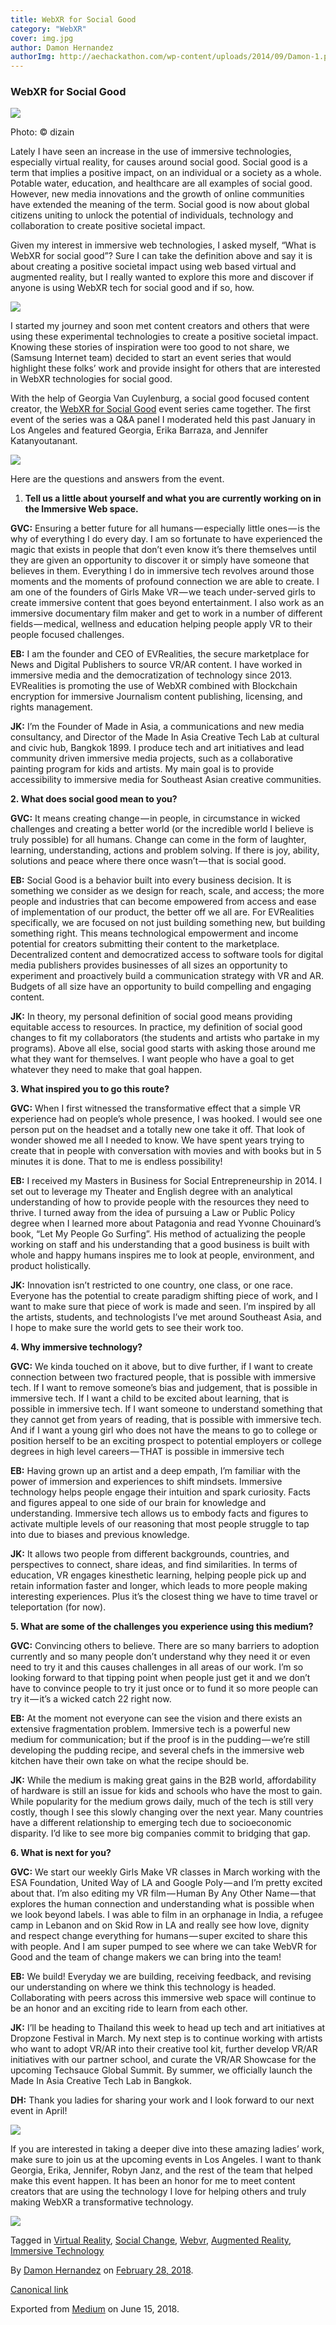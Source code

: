 ```yaml
---
title: WebXR for Social Good
category: "WebXR"
cover: img.jpg
author: Damon Hernandez
authorImg: http://aechackathon.com/wp-content/uploads/2014/09/Damon-1.png
---
```


### WebXR for Social Good

![](https://cdn-images-1.medium.com/max/800/1*-DdJf3jHSVNiSzwP0b6p0w.jpeg)

Photo: © dizain

Lately I have seen an increase in the use of immersive technologies, especially virtual reality, for causes around social good. Social good is a term that implies a positive impact, on an individual or a society as a whole. Potable water, education, and healthcare are all examples of social good. However, new media innovations and the growth of online communities have extended the meaning of the term. Social good is now about global citizens uniting to unlock the potential of individuals, technology and collaboration to create positive societal impact.

Given my interest in immersive web technologies, I asked myself, “What is WebXR for social good”? Sure I can take the definition above and say it is about creating a positive societal impact using web based virtual and augmented reality, but I really wanted to explore this more and discover if anyone is using WebXR tech for social good and if so, how.

![](https://cdn-images-1.medium.com/max/800/1*H19sIsJPoL_ck3Pyz54Qhg.jpeg)

I started my journey and soon met content creators and others that were using these experimental technologies to create a positive societal impact. Knowing these stories of inspiration were too good to not share, we (Samsung Internet team) decided to start an event series that would highlight these folks’ work and provide insight for others that are interested in WebXR technologies for social good.

With the help of Georgia Van Cuylenburg, a social good focused content creator, the [WebXR for Social Good](http://www.webxrforsocialgood.com/) event series came together. The first event of the series was a Q&A panel I moderated held this past January in Los Angeles and featured Georgia, Erika Barraza, and Jennifer Katanyoutanant.

![](https://cdn-images-1.medium.com/max/800/1*AxKtVRAfFnhaS5OVlV5FRw.jpeg)

Here are the questions and answers from the event.

1.  **Tell us a little about yourself and what you are currently working on in the Immersive Web space.**

**GVC:** Ensuring a better future for all humans — especially little ones — is the why of everything I do every day. I am so fortunate to have experienced the magic that exists in people that don’t even know it’s there themselves until they are given an opportunity to discover it or simply have someone that believes in them. Everything I do in immersive tech revolves around those moments and the moments of profound connection we are able to create. I am one of the founders of Girls Make VR — we teach under-served girls to create immersive content that goes beyond entertainment. I also work as an immersive documentary film maker and get to work in a number of different fields — medical, wellness and education helping people apply VR to their people focused challenges.

**EB:** I am the founder and CEO of EVRealities, the secure marketplace for News and Digital Publishers to source VR/AR content. I have worked in immersive media and the democratization of technology since 2013. EVRealities is promoting the use of WebXR combined with Blockchain encryption for immersive Journalism content publishing, licensing, and rights management.

**JK:** I’m the Founder of Made in Asia, a communications and new media consultancy, and Director of the Made In Asia Creative Tech Lab at cultural and civic hub, Bangkok 1899. I produce tech and art initiatives and lead community driven immersive media projects, such as a collaborative  painting program for kids and artists. My main goal is to provide accessibility to immersive media for Southeast Asian creative communities.

**2\. What does social good mean to you?**

**GVC:** It means creating change — in people, in circumstance in wicked challenges and creating a better world (or the incredible world I believe is truly possible) for all humans. Change can come in the form of laughter, learning, understanding, actions and problem solving. If there is joy, ability, solutions and peace where there once wasn’t — that is social good.

**EB:** Social Good is a behavior built into every business decision. It is something we consider as we design for reach, scale, and access; the more people and industries that can become empowered from access and ease of implementation of our product, the better off we all are. For EVRealities specifically, we are focused on not just building something new, but building something right. This means technological empowerment and income potential for creators submitting their content to the marketplace. Decentralized content and democratized access to software tools for digital media publishers provides businesses of all sizes an opportunity to experiment and proactively build a communication strategy with VR and AR. Budgets of all size have an opportunity to build compelling and engaging content.

**JK:** In theory, my personal definition of social good means providing equitable access to resources. In practice, my definition of social good changes to fit my collaborators (the students and artists who partake in my programs). Above all else, social good starts with asking those around me what they want for themselves. I want people who have a goal to get whatever they need to make that goal happen.

**3\. What inspired you to go this route?**

**GVC:** When I first witnessed the transformative effect that a simple VR experience had on people’s whole presence, I was hooked. I would see one person put on the headset and a totally new one take it off. That look of wonder showed me all I needed to know. We have spent years trying to create that in people with conversation with movies and with books but in 5 minutes it is done. That to me is endless possibility!

**EB:** I received my Masters in Business for Social Entrepreneurship in 2014. I set out to leverage my Theater and English degree with an analytical understanding of how to provide people with the resources they need to thrive. I turned away from the idea of pursuing a Law or Public Policy degree when I learned more about Patagonia and read Yvonne Chouinard’s book, “Let My People Go Surfing”. His method of actualizing the people working on staff and his understanding that a good business is built with whole and happy humans inspires me to look at people, environment, and product holistically.

**JK:** Innovation isn’t restricted to one country, one class, or one race. Everyone has the potential to create paradigm shifting piece of work, and I want to make sure that piece of work is made and seen. I’m inspired by all the artists, students, and technologists I’ve met around Southeast Asia, and I hope to make sure the world gets to see their work too.

**4\. Why immersive technology?**

**GVC:** We kinda touched on it above, but to dive further, if I want to create connection between two fractured people, that is possible with immersive tech. If I want to remove someone’s bias and judgement, that is possible in immersive tech. If I want a child to be excited about learning, that is possible in immersive tech. If I want someone to understand something that they cannot get from years of reading, that is possible with immersive tech. And if I want a young girl who does not have the means to go to college or position herself to be an exciting prospect to potential employers or college degrees in high level careers — THAT is possible in immersive tech

**EB:** Having grown up an artist and a deep empath, I’m familiar with the power of immersion and experiences to shift mindsets. Immersive technology helps people engage their intuition and spark curiosity. Facts and figures appeal to one side of our brain for knowledge and understanding. Immersive tech allows us to embody facts and figures to activate multiple levels of our reasoning that most people struggle to tap into due to biases and previous knowledge.

**JK:** It allows two people from different backgrounds, countries, and perspectives to connect, share ideas, and find similarities. In terms of education, VR engages kinesthetic learning, helping people pick up and retain information faster and longer, which leads to more people making interesting experiences. Plus it’s the closest thing we have to time travel or teleportation (for now).

**5\. What are some of the challenges you experience using this medium?**

**GVC:** Convincing others to believe. There are so many barriers to adoption currently and so many people don’t understand why they need it or even need to try it and this causes challenges in all areas of our work. I’m so looking forward to that tipping point when people just get it and we don’t have to convince people to try it just once or to fund it so more people can try it — it’s a wicked catch 22 right now.

**EB:** At the moment not everyone can see the vision and there exists an extensive fragmentation problem. Immersive tech is a powerful new medium for communication; but if the proof is in the pudding — we’re still developing the pudding recipe, and several chefs in the immersive web kitchen have their own take on what the recipe should be.

**JK:** While the medium is making great gains in the B2B world, affordability of hardware is still an issue for kids and schools who have the most to gain. While popularity for the medium grows daily, much of the tech is still very costly, though I see this slowly changing over the next year. Many countries have a different relationship to emerging tech due to socioeconomic disparity. I’d like to see more big companies commit to bridging that gap.

**6\. What is next for you?**

**GVC:** We start our weekly Girls Make VR classes in March working with the ESA Foundation, United Way of LA and Google Poly — and I’m pretty excited about that. I’m also editing my VR film — Human By Any Other Name — that explores the human connection and understanding what is possible when we look beyond labels. I was able to film in an orphanage in India, a refugee camp in Lebanon and on Skid Row in LA and really see how love, dignity and respect change everything for humans — super excited to share this with people. And I am super pumped to see where we can take WebVR for Good and the team of change makers we can bring into the team!

**EB:** We build! Everyday we are building, receiving feedback, and revising our understanding on where we think this technology is headed. Collaborating with peers across this immersive web space will continue to be an honor and an exciting ride to learn from each other.

**JK:** I’ll be heading to Thailand this week to head up tech and art initiatives at Dropzone Festival in March. My next step is to continue working with artists who want to adopt VR/AR into their creative tool kit, further develop VR/AR initiatives with our partner school, and curate the VR/AR Showcase for the upcoming Techsauce Global Summit. By summer, we officially launch the Made In Asia Creative Tech Lab in Bangkok.

**DH:** Thank you ladies for sharing your work and I look forward to our next event in April!

![](https://cdn-images-1.medium.com/max/800/1*Jr5P6KR3cZ8qOejmLkwljg.jpeg)

If you are interested in taking a deeper dive into these amazing ladies’ work, make sure to join us at the upcoming events in Los Angeles. I want to thank Georgia, Erika, Jennifer, Robyn Janz, and the rest of the team that helped make this event happen. It has been an honor for me to meet content creators that are using the technology I love for helping others and truly making WebXR a transformative technology.

![](https://cdn-images-1.medium.com/max/800/1*1gvonpdIOo6cTNpZo1iRsw.jpeg)

Tagged in [Virtual Reality](https://medium.com/tag/virtual-reality), [Social Change](https://medium.com/tag/social-change), [Webvr](https://medium.com/tag/webvr), [Augmented Reality](https://medium.com/tag/augmented-reality), [Immersive Technology](https://medium.com/tag/immersive-technology)

By [Damon Hernandez](https://medium.com/@MetaverseOne) on [February 28, 2018](https://medium.com/p/c1bb01e6b9ec).

[Canonical link](https://medium.com/@MetaverseOne/webxr-for-social-good-c1bb01e6b9ec)

Exported from [Medium](https://medium.com) on June 15, 2018.